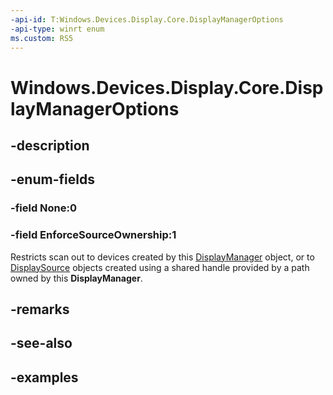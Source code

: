 ```yaml
---
-api-id: T:Windows.Devices.Display.Core.DisplayManagerOptions
-api-type: winrt enum
ms.custom: RS5
---
```


<!-- Enumeration syntax.
public enum DisplayManagerOptions : uint 
-->

# Windows.Devices.Display.Core.DisplayManagerOptions

## -description

## -enum-fields

### -field None:0

### -field EnforceSourceOwnership:1
Restricts scan out to devices created by this [DisplayManager](displaymanager.md) object, or to [DisplaySource](displaysource.md) objects created using a shared handle provided by a path owned by this **DisplayManager**.

## -remarks

## -see-also

## -examples
